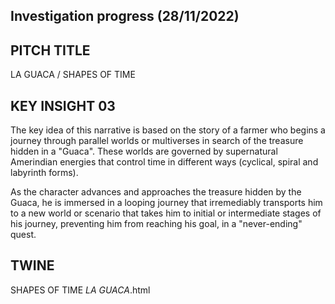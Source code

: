 ## Investigation progress (28/11/2022) 

## PITCH TITLE
LA GUACA / SHAPES OF TIME 

## KEY INSIGHT 03 

The key idea of this narrative is based on the story of a farmer who begins a journey through parallel worlds or multiverses in search of the treasure hidden in a "Guaca". These worlds are governed by supernatural Amerindian energies that control time in different ways (cyclical, spiral and labyrinth forms).

As the character advances and approaches the treasure hidden by the Guaca, he is immersed in a looping journey that irremediably transports him to a new world or scenario that takes him to initial or intermediate stages of his journey, preventing him from reaching his goal, in a "never-ending" quest.

## TWINE
SHAPES OF TIME _LA GUACA_.html 